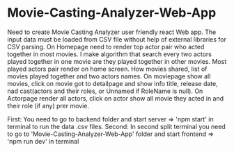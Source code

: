 # Movie-Casting-Analyzer-Web-App

Need to create Movie Casting Analyzer user friendly react Web app.
The input data must be loaded from CSV file without help of external libraries for CSV parsing.
On Homepage need to render top actor pair who acted together in most movies. I make algorithm that
search every two actors played together in one movie are they played together in other movies.
Most played actors pair render on home screen. How movies shared, list of movies played together
and two actors names. On moviepage show all movies, click on movie got to detailpage and show info
title, release date, nad cast(actors and their roles, or Unnamed if RoleName is null).
On Actorpage render all actors, click on actor show all movie they acted in and their role (if any) prer movie.

First: You need to go to backend folder and start server => 'npm start' in terminal to run the data .csv files.
Second: In second split terminal you need to go to 'Movie-Casting-Analyzer-Web-App' folder and start frontend => 'npm run dev' in terminal
